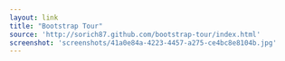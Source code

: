 ```yaml
---
layout: link
title: "Bootstrap Tour"
source: 'http://sorich87.github.com/bootstrap-tour/index.html'
screenshot: 'screenshots/41a0e84a-4223-4457-a275-ce4bc8e8104b.jpg'
---
```


